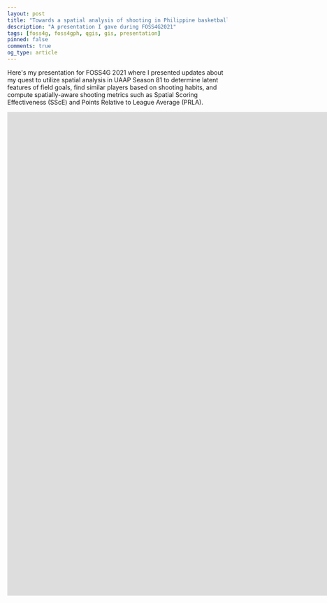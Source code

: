 ```yaml
---
layout: post
title: "Towards a spatial analysis of shooting in Philippine basketball (FOSS4G2021)"
description: "A presentation I gave during FOSS4G2021"
tags: [foss4g, foss4gph, qgis, gis, presentation]
pinned: false
comments: true
og_type: article
---
```


Here's my presentation for FOSS4G 2021 where I presented updates about my quest to utilize spatial analysis in UAAP Season 81 to determine latent features of field goals, find similar players based on shooting habits, and compute spatially-aware shooting metrics such as Spatial Scoring Effectiveness (SScE) and Points Relative to League Average (PRLA).

<div class="embed-responsive embed-responsive-16by9">
    <iframe src="https://docs.google.com/presentation/d/e/2PACX-1vSmywY7u9xVKvDwqyGXkhjni6zPzSZRnA5afDQDeqPiUyiNR0P-_GuUWGxA8uAJU4AnrGA5kzkonksa/embed?start=false&loop=false&delayms=60000" frameborder="0" width="1920" height="1109" allowfullscreen="true" mozallowfullscreen="true" webkitallowfullscreen="true"></iframe>
</div>